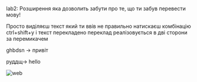 lab2:
Розширення яка дозволить забути про те, що ти забув перевести мову!	

Просто виділяєш текст який ти ввів не правильно натискаєш комбінацію ctrl+shift+y і текст перекладено
переклад реалізовується в дві сторони за перемикачем

ghbdsn -> привіт

руддщ-> hello

![web](https://github.com/user-attachments/assets/15820f08-e244-4b91-b390-447c319ad523)
